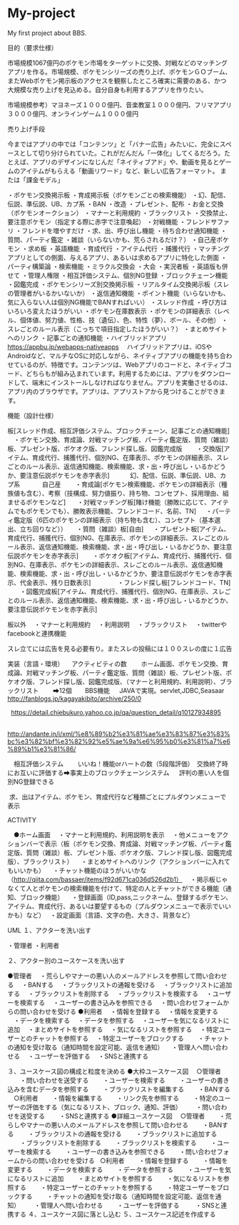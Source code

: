 # My-project
My first project about BBS.



目的（要求仕様）

市場規模1067億円のポケモン市場をターゲットに交換、対戦などのマッチングアプリを作る。市場規模、ポケモンシリーズの売り上げ、ポケモンＧＯブーム、またWebポケモン掲示板のアクセスを観察したところ確実に需要のある、かつ大規模な売り上げを見込める。自分自身も利用するアプリを作りたい。

市場規模参考）マヨネーズ１０００億円、音楽教室１０００億円、フリマアプリ３０００億円、オンラインゲーム１０００億円

売り上げ手段

今まではアプリの中では「コンテンツ」と「バナー広告」みたいに、完全にスペースとして切り分けられていた。これがだんだん「一体化」してくるだろう。たとえば、アプリのデザインになじんだ「ネイティブアド」や、動画を見るとゲームのアイテムがもらえる「動画リワード」など、新しい広告フォーマット。
または「課金モデル」

・ポケモン交換掲示板
・育成掲示板（ポケモンごとの検索機能）
・幻、配信、伝説、準伝説、UB、カプ系
・BAN
・改造
・プレゼント、配布
・お金と交換（ポケモンオークション）
・マナーと利用規約
・ブラックリスト
・交換禁止、要注意ポケモン（指定する際に赤字で注意喚起）
・対戦機能
・フレンドサファリ
・フレンドを増やすだけ
・求、出、呼び出し機能
・待ち合わせ通知機能
・質問、パーティ鑑定
・雑談（いらないかも、荒らされるだけ？）
・自己産ポケモン
・求め板
・英語機能
・育成代行
・アイテム代行
・捕獲代行
・マッチングアプリとしての側面、与えるアプリ、あるいは求めるアプリに特化した側面
・パーティ構築論
・検索機能
・ミラクル交換会
・大会
・実況者板
・英語版も併せて
・管理人権限
・相互評価システム、個別NG登録
・ブロックチェーン機能
・図鑑完成
・ポケモンシリーズ別交換掲示板
・リアルタイム交換掲示板（スレの管理者がいるかいないか）
・返信通知機能
・ポイント機能（いらないかも、気に入らない人は個別NG機能でBANすればいい）
・スレッド作成
・呼び方はいろいろ変えたほうがいい
・ポケモン在庫数表示
・ポケモンの詳細表示（レベル、個体値、努力値、性格、技（遺伝）、色、特性（夢）、ボール、その他）
・スレごとのルール表示（こっちで項目指定したほうがいい？）
・まとめサイトへのリンク
・記事ごとの通知機能
・ハイブリッドアプリ　https://appbu.jp/webapps-nativeapps
　ハイブリッドアプリは、iOSやAndroidなど、マルチなOSに対応しながら、ネイティブアプリの機能を持ち合わせているのが、特徴です。コンテンツは、Webアプリのコードと、ネイティブコード、どちらもが組み込まれています。利用するためには、アプリをダウンロードして、端末にインストールしなければなりません。アプリを実働させるのは、アプリ内のブラウザです。アプリは、アプリストアから見つけることができます。


機能（設計仕様）


板[スレッド作成、相互評価システム、ブロックチェーン、記事ごとの通知機能]
　・ポケモン交換、育成論、対戦マッチング板、パーティ鑑定版、質問（雑談）板、プレゼント版、ポケオク版、フレンド探し版、図鑑完成版
　　・交換版[アイテム、育成代行、捕獲代行、個別NG、在庫表示、ポケモンの詳細表示、スレごとのルール表示、返信通知機能、検索機能、求・出・呼び出し・いるかどうか、要注意伝説ポケモンを赤字表示]
　　　幻、配信、伝説、準伝説、UB、カプ系
  　　　自己産
　　・育成論[ポケモン検索機能、ポケモンの詳細表示（種族値も含む）、考察（技構成、努力値振り、持ち物、コンセプト、採用理由、組ませるポケモンなど]
　  ・対戦マッチング板[賭け機能（勝敗に応じて、アイテムでもポケモンでも）、勝敗表示機能、フレンドコード、名前、TN]
  　・パーティ鑑定版（6匹のポケモンの詳細表示（持ち物も含む）、コンセプト（基本選出、立ち回りなど））
  　・質問（雑談）板[自由]
  　・プレゼント板[アイテム、育成代行、捕獲代行、個別NG、在庫表示、ポケモンの詳細表示、スレごとのルール表示、返信通知機能、検索機能、求・出・呼び出し・いるかどうか、要注意伝説ポケモンを赤字表示]
　　・ポケオク板[アイテム、育成代行、捕獲代行、個別NG、在庫表示、ポケモンの詳細表示、スレごとのルール表示、返信通知機能、検索機能、求・出・呼び出し・いるかどうか、要注意伝説ポケモンを赤字表示、代金表示、残り日数表示]　　
　　・フレンド探し板[フレンドコード、TN]
　　・図鑑完成板[アイテム、育成代行、捕獲代行、個別NG、在庫表示、スレごとのルール表示、返信通知機能、検索機能、求・出・呼び出し・いるかどうか、要注意伝説ポケモンを赤字表示]
  
板以外
　・マナーと利用規約
　・利用説明
　・ブラックリスト
　・twitterやfacebookと連携機能

スレ立てには広告を見る必要有り。またスレの投稿には１００スレの度に１広告

実装（言語・環境）
　アクティビティの数
　　ホーム画面、ポケモン交換、育成論、対戦マッチング板、パーティ鑑定版、質問（雑談）板、プレゼント版、ポケオク版、フレンド探し版、図鑑完成版、（マナーと利用規約、利用説明）、ブラックリスト
　　➡12個
  　
  BBS機能
  　JAVAで実現。servlet,JDBC,Seasaar
   http://fanblogs.jp/kagayakibito/archive/250/0
   
   https://detail.chiebukuro.yahoo.co.jp/qa/question_detail/q10127934895
   
   http://andante.in/i/xml/%e8%89%b2%e3%81%ae%e3%83%87%e3%83%bc%e3%82%bf%e3%82%92%e5%ae%9a%e6%95%b0%e3%81%a7%e6%89%b1%e3%81%86/

　相互評価システム
　　いいね！機能orハートの数（5段階評価）　交換終了時にお互いに評価する➡事実上のブロックチェーンシステム
  　評判の悪い人を個別NG登録できる
   
  求、出はアイテム、ポケモン、育成代行など種類ごとにプルダウンメニューで表示
  　
   
   
   
ACTIVITY

　●ホーム画面
 　・マナーと利用規約、利用説明を表示
 　・他メニューをアクションバーで表示（板（ポケモン交換、育成論、対戦マッチング板、パーティ鑑定版、質問（雑談）板、プレゼント版、ポケオク版、フレンド探し版、図鑑完成版）、ブラックリスト）
 　・まとめサイトへのリンク（アクションバーに入れてもいいかも）
 　・チャット機能のほうがいいかな（http://qiita.com/bassaer/items/f92d671ca036d526d2b1）
 　・掲示板じゃなくて人とポケモンの検索機能を付けて、特定の人とチャットができる機能（通知、ブロック機能）
 　・登録画面（ID,pass,ニックネーム、登録するポケモン、アイテム、育成代行、あるいは要望するもの（プルダウンメニューで表示でいいかも）など）
   ・設定画面（言語、文字の色、大きさ、背景など）
 
  
  
 UML
 １、アクターを洗い出す
 
 ・管理者
 ・利用者
 
 ２、アクター別のユースケースを洗い出す
 
 ●管理者
　・荒らしやマナーの悪い人のメールアドレスを参照して問い合わせる
　・BANする
　・ブラックリストの通報を受ける
　・ブラックリストに追加する
　・ブラックリストを削除する
　・ブラックリストを検索する
　・ユーザーを検索する
　・ユーザーの書き込みを参照できる
　・問い合わせフォームからの問い合わせを受ける
 ●利用者
　・情報を登録する
　・情報を変更する
　・データを検索する
　・データを参照する
　・ユーザーを気になるリストに追加
　・まとめサイトを参照する
　・気になるリストを参照する
　・特定ユーザーとのチャットを参照する
　・特定ユーザーをブロックする　
　・チャットの通知を受け取る（通知時間を設定可能、返信を通知）
　・管理人へ問い合わせる
　・ユーザーを評価する
　・SNSと連携する
 
 ３、ユースケース図の構成と粒度を決める
 ●大枠ユースケース図
　○管理者
　　・問い合わせを送受する
　　・ユーザーを検索する
　　・ユーザーの書き込みを含むデータを参照する
　　・ブラックリストを編集する
　　・BANする
　○利用者
　　・情報を編集する
　　・リンク先を参照する
　　・特定のユーザーの評価をする（気になるリスト、ブロック、通知、評価）
　　・問い合わせを送受する
　　・SNSと連携する
 ●詳細ユースケース図
 　○管理者
 　　・荒らしやマナーの悪い人のメールアドレスを参照して問い合わせる
 　　・BANする
 　　・ブラックリストの通報を受ける
 　　・ブラックリストに追加する
 　　・ブラックリストを削除する
 　　・ブラックリストを検索する
 　　・ユーザーを検索する
 　　・ユーザーの書き込みを参照できる
 　　・問い合わせフォームからの問い合わせを受ける
   ○利用者
 　　・情報を登録する
 　　・情報を変更する
 　　・データを検索する
 　　・データを参照する
 　　・ユーザーを気になるリストに追加
 　　・まとめサイトを参照する
 　　・気になるリストを参照する
 　　・特定ユーザーとのチャットを参照する
 　　・特定ユーザーをブロックする
 　　・チャットの通知を受け取る（通知時間を設定可能、返信を通知）
 　　・管理人へ問い合わせる
 　　・ユーザーを評価する
　　 ・SNSと連携する
 ４、ユースケース図に落とし込む
 ５、ユースケース記述を作成する
 　
